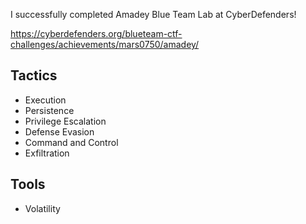 I successfully completed Amadey Blue Team Lab at CyberDefenders!

https://cyberdefenders.org/blueteam-ctf-challenges/achievements/mars0750/amadey/ 

## Tactics

- Execution
- Persistence
- Privilege Escalation
- Defense Evasion
- Command and Control
- Exfiltration

## Tools

- Volatility
